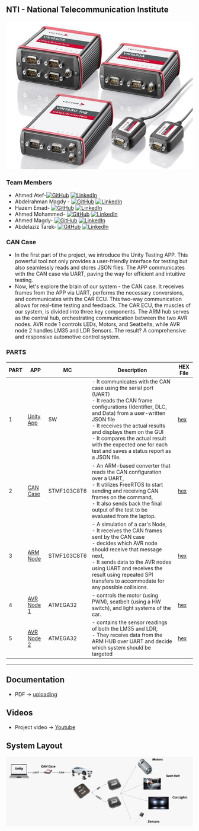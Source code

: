 ## NTI - National Telecommunication Institute


  <div align="center">
  <a href="">
    <img src="https://github.com/ahmedatef1496/NTI_GP_CAN_CASE/blob/main/pic/header.jpg" alt="Logo" width="800" height="400">
  </a>
  </div>
  

### Team Members
- Ahmed Atef-[![GitHub](https://img.shields.io/badge/github-%23121011.svg?style=flat&logo=github&logoColor=white)]() [![LinkedIn](https://img.shields.io/badge/linkedin-%230077B5.svg?style=flat&logo=linkedin&logoColor=white)]()
- Abdelrahman Magdy - [![GitHub](https://img.shields.io/badge/github-%23121011.svg?style=flat&logo=github&logoColor=white)](https://github.com/abdomagdy957) [![LinkedIn](https://img.shields.io/badge/linkedin-%230077B5.svg?style=flat&logo=linkedin&logoColor=white)](https://www.linkedin.com/in/abdelrahman-magdy-4a01bb199/)
- Hazem Emad-         [![GitHub](https://img.shields.io/badge/github-%23121011.svg?style=flat&logo=github&logoColor=white)](https://github.com/HardcoreBudget) [![LinkedIn](https://img.shields.io/badge/linkedin-%230077B5.svg?style=flat&logo=linkedin&logoColor=white)](https://www.linkedin.com/in/hazim-emad-46589a207/)
- Ahmed Mohammed-     [![GitHub](https://img.shields.io/badge/github-%23121011.svg?style=flat&logo=github&logoColor=white)](https://github.com/AhmedSheikh0) [![LinkedIn](https://img.shields.io/badge/linkedin-%230077B5.svg?style=flat&logo=linkedin&logoColor=white)]()
- Ahmed Magdy-        [![GitHub](https://img.shields.io/badge/github-%23121011.svg?style=flat&logo=github&logoColor=white)](http://Github.com/AhmedMagdy279) [![LinkedIn](https://img.shields.io/badge/linkedin-%230077B5.svg?style=flat&logo=linkedin&logoColor=white)](http://Linkedin.com/in/ahmed-magdy-dawam)
- Abdelaziz Tarek-    [![GitHub](https://img.shields.io/badge/github-%23121011.svg?style=flat&logo=github&logoColor=white)]() [![LinkedIn](https://img.shields.io/badge/linkedin-%230077B5.svg?style=flat&logo=linkedin&logoColor=white)]()

  
### CAN Case

- In the first part of the project, we introduce the Unity Testing APP. This powerful tool not only provides a user-friendly interface for testing but also seamlessly reads and stores JSON files. The APP communicates with the CAN case via UART, paving the way for efficient and intuitive testing.
- Now, let's explore the brain of our system - the CAN case. It receives frames from the APP via UART, performs the necessary conversions, and communicates with the CAR ECU. This two-way communication allows for real-time testing and feedback.
The CAR ECU, the muscles of our system, is divided into three key components. The ARM hub serves as the central hub, orchestrating communication between the two AVR nodes. AVR node 1 controls LEDs, Motors, and Seatbelts, while AVR node 2 handles LM35 and LDR Sensors. The result? A comprehensive and responsive automotive control system.  


### PARTS
| PART | APP               | MC           | Description                                                                                                                         | HEX File        |  
|------|-------------------|--------------|-------------------------------------------------------------------------------------------------------------------------------------|-----------------|
| 1    | [Unity App](https://github.com/ahmedatef1496/NTI_GP_CAN_CASE/tree/main/project/final_code/Unity%20Application)     | SW           |- It communicates with the CAN case using the serial port (UART)<br>- It reads the CAN frame configurations (Identifier, DLC, and Data) from a user-written JSON file<br>- It receives the actual results and displays them on the GUI<br>- It compares the actual result with the expected one for each test and saves a status report as a JSON file.| [hex]()         |
| 2    | [CAN Case](https://github.com/ahmedatef1496/NTI_GP_CAN_CASE/tree/main/project/final_code/CAN_CASE/M_CAN)      | STMF103C8T6  |- An ARM-based converter that reads the CAN configuration over a UART,<br>- It utilizes FreeRTOS to start sending and receiving CAN frames on the command, <br>- It also sends back the final output of the test to be evaluated from the laptop.| [hex]()         |
| 3    | [ARM Node](https://github.com/ahmedatef1496/NTI_GP_CAN_CASE/tree/main/project/final_code/ARM_HUB/CAR_MCU)      | STMF103C8T6  |- A simulation of a car's Node,<br>- It receives the CAN frames sent by the CAN case <br>- decides which AVR node should receive that message next,<br>- It sends data to the AVR nodes using UART and receives the result using repeated SPI transfers to accommodate for any possible collisions.| [hex]()         |
| 4    | [AVR Node 1](https://github.com/ahmedatef1496/NTI_GP_CAN_CASE/tree/main/project/final_code/CAR_ECU)    | ATMEGA32     |- controls the motor (using PWM), seatbelt (using a HW switch), and light systems of the car.| [hex]()         |
| 5    | [AVR Node 2](https://github.com/ahmedatef1496/NTI_GP_CAN_CASE/tree/main/project/final_code/CAR_ECU)    | ATMEGA32     |- contains the sensor readings of both the LM35 and LDR,<br>- They receive data from the ARM HUB over UART and decide which system should be targeted| [hex]()         |

---
## Documentation
- PDF -> [uploading]()


## Videos
- Project video -> [Youtube](https://www.youtube.com/watch?v=qwrNJoF-X28)
 
## System Layout
![system_layout](https://github.com/ahmedatef1496/NTI_GP_CAN_CASE/blob/main/pic/design.jpg)




